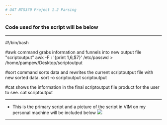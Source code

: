 ```yaml
---
# UAT NTS370 Project 1.2 Parsing
---
```

### Code used for the script will be below
---
#!/bin/bash

#awk command grabs information and funnels into new output file "scriptoutput"
awk -F : '{print $1,$6,$7}' /etc/passwd > /home/pampew/Desktop/scriptoutput

#sort command sorts data and rewrites the current scriptoutput file with new sorted data.
sort -o scriptoutput scriptoutput

#cat shows the information in the final scriptoutput file product for the user to see.
cat scriptoutput

---

+ This is the primary script and a picture of the script in VIM on my personal machine will be included below
![](https://github.com/pampew10/NTS370/blob/master/Screenshotforclass.png)
---
